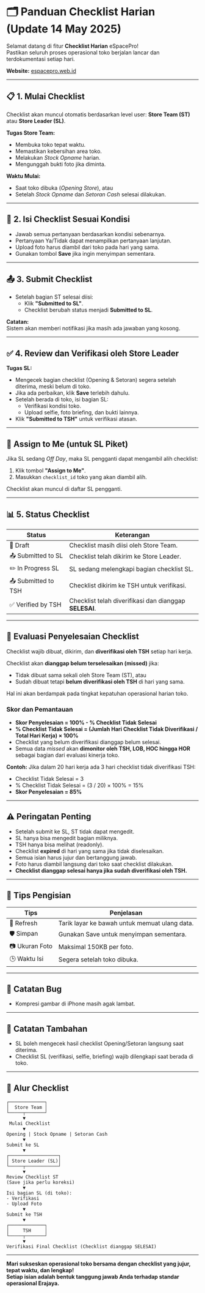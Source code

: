 # 🗂 Panduan Checklist Harian (Update 14 May 2025)

Selamat datang di fitur **Checklist Harian** eSpacePro!  
Pastikan seluruh proses operasional toko berjalan lancar dan terdokumentasi setiap hari.

**Website:** [espacepro.web.id](https://espacepro.web.id)

---

## 📋 1. Mulai Checklist

Checklist akan muncul otomatis berdasarkan level user: **Store Team (ST)** atau **Store Leader (SL)**.

**Tugas Store Team:**
- Membuka toko tepat waktu.
- Memastikan kebersihan area toko.
- Melakukan *Stock Opname* harian.
- Mengunggah bukti foto jika diminta.

**Waktu Mulai:**
- Saat toko dibuka (*Opening Store*), atau
- Setelah *Stock Opname* dan *Setoran Cash* selesai dilakukan.

---

## 📸 2. Isi Checklist Sesuai Kondisi

- Jawab semua pertanyaan berdasarkan kondisi sebenarnya.
- Pertanyaan Ya/Tidak dapat menampilkan pertanyaan lanjutan.
- Upload foto harus diambil dari toko pada hari yang sama.
- Gunakan tombol **Save** jika ingin menyimpan sementara.

---

## 📤 3. Submit Checklist

- Setelah bagian ST selesai diisi:
  - Klik **"Submitted to SL"**.
  - Checklist berubah status menjadi **Submitted to SL**.

**Catatan:**  
Sistem akan memberi notifikasi jika masih ada jawaban yang kosong.

---

## ✅ 4. Review dan Verifikasi oleh Store Leader

**Tugas SL:**
- Mengecek bagian checklist (Opening & Setoran) segera setelah diterima, meski belum di toko.
- Jika ada perbaikan, klik **Save** terlebih dahulu.
- Setelah berada di toko, isi bagian SL:
  - Verifikasi kondisi toko.
  - Upload selfie, foto briefing, dan bukti lainnya.
- Klik **"Submitted to TSH"** untuk verifikasi atasan.

---

## 🔁 Assign to Me (untuk SL Piket)

Jika SL sedang *Off Day*, maka SL pengganti dapat mengambil alih checklist:

1. Klik tombol **"Assign to Me"**.
2. Masukkan `checklist_id` toko yang akan diambil alih.

Checklist akan muncul di daftar SL pengganti.

---

## 📊 5. Status Checklist

| **Status**              | **Keterangan**                                               |
|-------------------------|--------------------------------------------------------------|
| 📝 Draft                | Checklist masih diisi oleh Store Team.                       |
| 📤 Submitted to SL      | Checklist telah dikirim ke Store Leader.                     |
| ✏️ In Progress SL       | SL sedang melengkapi bagian checklist SL.                    |
| 📤 Submitted to TSH     | Checklist dikirim ke TSH untuk verifikasi.                   |
| ✅ Verified by TSH      | Checklist telah diverifikasi dan dianggap **SELESAI**.       |

---

## 🧮 Evaluasi Penyelesaian Checklist

Checklist wajib dibuat, dikirim, dan **diverifikasi oleh TSH** setiap hari kerja.

Checklist akan **dianggap belum terselesaikan (missed)** jika:
- Tidak dibuat sama sekali oleh Store Team (ST), atau
- Sudah dibuat tetapi **belum diverifikasi oleh TSH** di hari yang sama.

Hal ini akan berdampak pada tingkat kepatuhan operasional harian toko.

### Skor dan Pemantauan

- **Skor Penyelesaian = 100% - % Checklist Tidak Selesai**
- **% Checklist Tidak Selesai = (Jumlah Hari Checklist Tidak Diverifikasi / Total Hari Kerja) × 100%**
- Checklist yang belum diverifikasi dianggap belum selesai.
- Semua data *missed* akan **dimonitor oleh TSH, LOB, HOC hingga HOR** sebagai bagian dari evaluasi kinerja toko.

**Contoh:**
Jika dalam 20 hari kerja ada 3 hari checklist tidak diverifikasi TSH:
- Checklist Tidak Selesai = 3
- % Checklist Tidak Selesai = (3 / 20) × 100% = 15%
- **Skor Penyelesaian = 85%**

---

## ⚠️ Peringatan Penting

- Setelah submit ke SL, ST tidak dapat mengedit.
- SL hanya bisa mengedit bagian miliknya.
- TSH hanya bisa melihat (readonly).
- Checklist **expired** di hari yang sama jika tidak diselesaikan.
- Semua isian harus jujur dan bertanggung jawab.
- Foto harus diambil langsung dari toko saat checklist dilakukan.
- **Checklist dianggap selesai hanya jika sudah diverifikasi oleh TSH.**

---

## 🚀 Tips Pengisian

| **Tips**         | **Penjelasan**                                             |
|------------------|------------------------------------------------------------|
| 🔄 Refresh       | Tarik layar ke bawah untuk memuat ulang data.              |
| 🛡 Simpan        | Gunakan Save untuk menyimpan sementara.                    |
| 📷 Ukuran Foto   | Maksimal 150KB per foto.                                   |
| 🕒 Waktu Isi     | Segera setelah toko dibuka.                                |

---

## 🐛 Catatan Bug

- Kompresi gambar di iPhone masih agak lambat.

---

## 📌 Catatan Tambahan

- SL boleh mengecek hasil checklist Opening/Setoran langsung saat diterima.
- Checklist SL (verifikasi, selfie, briefing) wajib dilengkapi saat berada di toko.

---

## 🧭 Alur Checklist

```
┌─────────────┐
│  Store Team │
└─────┬───────┘
      ▼
 Mulai Checklist
      ▼
Opening | Stock Opname | Setoran Cash
      ▼
Submit ke SL
      ▼
┌──────────────────┐
│ Store Leader (SL)│
└─────┬────────────┘
      ▼
Review Checklist ST
(Save jika perlu koreksi)
      ▼
Isi bagian SL (di toko):
- Verifikasi
- Upload Foto
      ▼
Submit ke TSH
      ▼
┌─────────────┐
│     TSH     │
└─────┬───────┘
      ▼
Verifikasi Final Checklist (Checklist dianggap SELESAI)
```

---

**Mari sukseskan operasional toko bersama dengan checklist yang jujur, tepat waktu, dan lengkap!**  
**Setiap isian adalah bentuk tanggung jawab Anda terhadap standar operasional Erajaya.**